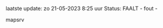 laatste update: 
zo 21-05-2023  8:25   uur 
Status: FAALT - fout - 
<div class="service R">mapsrv</div>